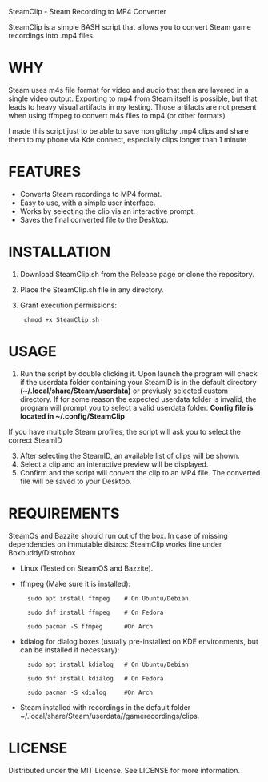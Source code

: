 SteamClip - Steam Recording to MP4 Converter

SteamClip is a simple BASH script that allows you to convert Steam game recordings into .mp4 files.

# **WHY**

Steam uses m4s file format for video and audio that then are layered in a single video output.
Exporting to mp4 from Steam itself is possible, but that leads to heavy visual artifacts in my testing.
Those artifacts are not present when using ffmpeg to convert m4s files to mp4 (or other formats)

I made this script just to be able to save non glitchy .mp4 clips and share them to my phone via Kde connect, especially clips longer than 1 minute


# **FEATURES**

* Converts Steam recordings to MP4 format.
* Easy to use, with a simple user interface.
* Works by selecting the clip via an interactive prompt.
* Saves the final converted file to the Desktop.

# **INSTALLATION**

1. Download SteamClip.sh from the Release page or clone the repository.
2. Place the SteamClip.sh file in any directory.
3. Grant execution permissions:

        chmod +x SteamClip.sh

# **USAGE**

1. Run the script by double clicking it. Upon launch the program will check if the userdata folder containing your SteamID
is in the default directory **(~/.local/share/Steam/userdata)** or previusly selected custom directory.
If for some reason the expected userdata folder is invalid, the program will prompt you to select a valid userdata folder. **Config file is located in ~/.config/SteamClip**

If you have multiple Steam profiles, the script will ask you to select the correct SteamID
   
3. After selecting the SteamID, an available list of clips will be shown.
4. Select a clip and an interactive preview will be displayed.
5. Confirm and the script will convert the clip to an MP4 file.
   The converted file will be saved to your Desktop.

# **REQUIREMENTS**

SteamOs and Bazzite should run out of the box. In case of missing dependencies on immutable distros: SteamClip works fine under Boxbuddy/Distrobox

* Linux (Tested on SteamOS and Bazzite).
* ffmpeg (Make sure it is installed):

        sudo apt install ffmpeg    # On Ubuntu/Debian
  
        sudo dnf install ffmpeg    # On Fedora

        sudo pacman -S ffmpeg      #On Arch

* kdialog for dialog boxes (usually pre-installed on KDE environments, but can be installed if necessary):

        sudo apt install kdialog   # On Ubuntu/Debian
  
        sudo dnf install kdialog   # On Fedora

        sudo pacman -S kdialog     #On Arch

* Steam installed with recordings in the default folder ~/.local/share/Steam/userdata/<steamID>/gamerecordings/clips.

# **LICENSE**

Distributed under the MIT License. See LICENSE for more information.

